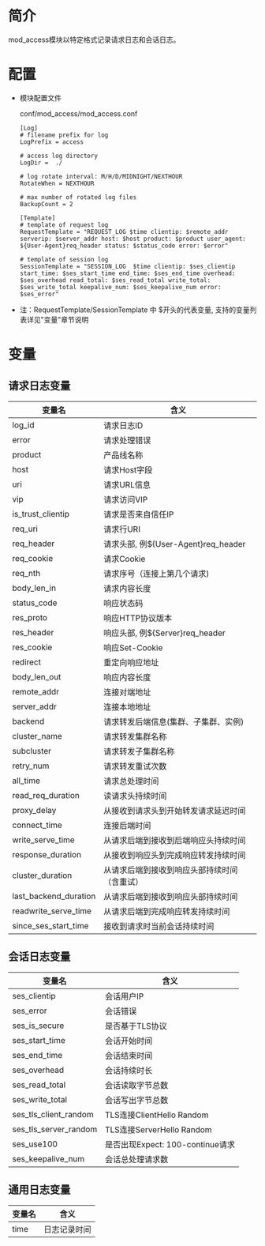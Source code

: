 # 简介 

mod_access模块以特定格式记录请求日志和会话日志。


# 配置

- 模块配置文件

  conf/mod_access/mod_access.conf

  ```
  [Log]
  # filename prefix for log
  LogPrefix = access

  # access log directory
  LogDir =  ./

  # log rotate interval: M/H/D/MIDNIGHT/NEXTHOUR
  RotateWhen = NEXTHOUR

  # max number of rotated log files
  BackupCount = 2

  [Template]
  # template of request log
  RequestTemplate = "REQUEST_LOG $time clientip: $remote_addr serverip: $server_addr host: $host product: $product user_agent: ${User-Agent}req_header status: $status_code error: $error"
  
  # template of session log
  SessionTemplate = "SESSION_LOG  $time clientip: $ses_clientip start_time: $ses_start_time end_time: $ses_end_time overhead: $ses_overhead read_total: $ses_read_total write_total: $ses_write_total keepalive_num: $ses_keepalive_num error: $ses_error"

  ```

 * 注：RequestTemplate/SessionTemplate 中 $开头的代表变量, 支持的变量列表详见"变量"章节说明


# 变量

## 请求日志变量

| 变量名                | 含义                                        |
| --------------------- | ------------------------------------------- |
| log_id                | 请求日志ID                                  |
| error                 | 请求处理错误                                |
| product               | 产品线名称                                  |
| host                  | 请求Host字段                                |
| uri                   | 请求URL信息                                 |
| vip                   | 请求访问VIP                                 |
| is_trust_clientip     | 请求是否来自信任IP                          |
| req_uri               | 请求行URI                                   |
| req_header            | 请求头部, 例${User-Agent}req_header         |
| req_cookie            | 请求Cookie                                  |
| req_nth               | 请求序号（连接上第几个请求)                 |
| body_len_in           | 请求内容长度                                |
| status_code           | 响应状态码                                  |
| res_proto             | 响应HTTP协议版本                            |
| res_header            | 响应头部, 例${Server}req_header             |
| res_cookie            | 响应Set-Cookie                              |
| redirect              | 重定向响应地址                              |
| body_len_out          | 响应内容长度                                |
| remote_addr           | 连接对端地址                                |
| server_addr           | 连接本地地址                                |
| backend               | 请求转发后端信息(集群、子集群、实例)        |
| cluster_name          | 请求转发集群名称                            |
| subcluster            | 请求转发子集群名称                          | 
| retry_num             | 请求转发重试次数                            |
| all_time              | 请求总处理时间                              |
| read_req_duration     | 读请求头持续时间                            |
| proxy_delay           | 从接收到请求头到开始转发请求延迟时间        |
| connect_time          | 连接后端时间                                |
| write_serve_time      | 从请求后端到接收到后端响应头持续时间        |
| response_duration     | 从接收到响应头到完成响应转发持续时间        |
| cluster_duration      | 从请求后端到接收到响应头部持续时间（含重试）|
| last_backend_duration | 从请求后端到接收到响应头部持续时间          |
| readwrite_serve_time  | 从请求后端到完成响应转发持续时间            |
| since_ses_start_time  | 接收到请求时当前会话持续时间                |


## 会话日志变量

| 变量名                | 含义                                        |
| --------------------- | ------------------------------------------- |
| ses_clientip          | 会话用户IP                                  |
| ses_error             | 会话错误                                    |
| ses_is_secure         | 是否基于TLS协议                             |
| ses_start_time        | 会话开始时间                                |
| ses_end_time          | 会话结束时间                                |
| ses_overhead          | 会话持续时长                                |
| ses_read_total        | 会话读取字节总数                            |
| ses_write_total       | 会话写出字节总数                            |
| ses_tls_client_random | TLS连接ClientHello Random                   |
| ses_tls_server_random | TLS连接ServerHello Random                   |
| ses_use100            | 是否出现Expect: 100-continue请求            |
| ses_keepalive_num     | 会话总处理请求数                            |


## 通用日志变量

| 变量名                | 含义                                        |
| --------------------- | ------------------------------------------- |
| time                  | 日志记录时间                                |


